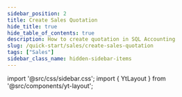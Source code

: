 ```yaml
---
sidebar_position: 2
title: Create Sales Quotation
hide_title: true
hide_table_of_contents: true
description: How to create quotation in SQL Accounting
slug: /quick-start/sales/create-sales-quotation
tags: ["Sales"]
sidebar_class_name: hidden-sidebar-items
---
```


import '@src/css/sidebar.css';
import { YtLayout } from '@src/components/yt-layout';

<YtLayout 
url="https://www.youtube.com/embed/lRYrv0OEwi4?autoplay=1"
videoId="lRYrv0OEwi4"
  title="Sales Quotation"
/>
